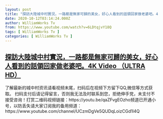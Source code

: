 ```yaml
---
layout: post
title: "探訪大陸城中村實況，一路都是無家可歸的美女，好心人看到的話領回家做老婆吧。4K Video （ULTRA HD）"
date: 2020-10-12T03:14:24.000Z
author: WilliamWorks Tv
from: https://www.youtube.com/watch?v=6LDtqjvY18Q
tags: [ WilliamWorks Tv ]
categories: [ WilliamWorks Tv ]
---
```

<!--1602472464000-->
[探訪大陸城中村實況，一路都是無家可歸的美女，好心人看到的話領回家做老婆吧。4K Video （ULTRA HD）](https://www.youtube.com/watch?v=6LDtqjvY18Q)
------

<div>
了解最新的城中村资讯请看视频末尾，扫码后在视频下方留下QQ,微信等方式获取。 扫码支付后请记得留言，否则我无法及时联系到您，拒绝伸手党，未支付不接受咨询！打赏二维码视频链接：https://youtu.be/qaZFvgEOzho频道已开通小号，以防丢失请大家订阅我的备用频道：https://www.youtube.com/channel/UCzmDgVe5QUDqLoizCGd1l4Q
</div>
